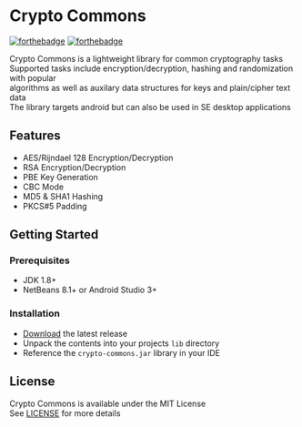 # Crypto Commons

[![forthebadge](https://forthebadge.com/images/badges/made-with-java.svg)](https://forthebadge.com)
[![forthebadge](https://forthebadge.com/images/badges/built-for-android.svg)](https://forthebadge.com)

Crypto Commons is a lightweight library for common cryptography tasks  
Supported tasks include encryption/decryption, hashing and randomization with popular  
algorithms as well as auxilary data structures for keys and plain/cipher text data  
The library targets android but can also be used in SE desktop applications

## Features
- AES/Rijndael 128 Encryption/Decryption
- RSA Encryption/Decryption
- PBE Key Generation
- CBC Mode
- MD5 & SHA1 Hashing
- PKCS#5 Padding

## Getting Started

### Prerequisites
- JDK 1.8+
- NetBeans 8.1+ or Android Studio 3+

### Installation
- [Download](https://github.com/kyleruss/crypto-commons/releases/latest) the latest release  
- Unpack the contents into your projects `lib` directory
- Reference the `crypto-commons.jar` library in your IDE

## License
Crypto Commons is available under the MIT License  
See [LICENSE](LICENSE) for more details

